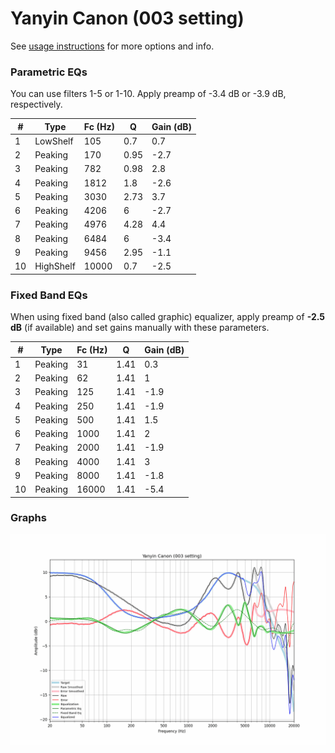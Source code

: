# Yanyin Canon (003 setting)
See [usage instructions](https://github.com/jaakkopasanen/AutoEq#usage) for more options and info.

### Parametric EQs
You can use filters 1-5 or 1-10. Apply preamp of -3.4 dB or -3.9 dB, respectively.

|   # | Type      |   Fc (Hz) |    Q |   Gain (dB) |
|-----|-----------|-----------|------|-------------|
|   1 | LowShelf  |       105 | 0.7  |         0.7 |
|   2 | Peaking   |       170 | 0.95 |        -2.7 |
|   3 | Peaking   |       782 | 0.98 |         2.8 |
|   4 | Peaking   |      1812 | 1.8  |        -2.6 |
|   5 | Peaking   |      3030 | 2.73 |         3.7 |
|   6 | Peaking   |      4206 | 6    |        -2.7 |
|   7 | Peaking   |      4976 | 4.28 |         4.4 |
|   8 | Peaking   |      6484 | 6    |        -3.4 |
|   9 | Peaking   |      9456 | 2.95 |        -1.1 |
|  10 | HighShelf |     10000 | 0.7  |        -2.5 |

### Fixed Band EQs
When using fixed band (also called graphic) equalizer, apply preamp of **-2.5 dB** (if available) and set gains manually with these parameters.

|   # | Type    |   Fc (Hz) |    Q |   Gain (dB) |
|-----|---------|-----------|------|-------------|
|   1 | Peaking |        31 | 1.41 |         0.3 |
|   2 | Peaking |        62 | 1.41 |         1   |
|   3 | Peaking |       125 | 1.41 |        -1.9 |
|   4 | Peaking |       250 | 1.41 |        -1.9 |
|   5 | Peaking |       500 | 1.41 |         1.5 |
|   6 | Peaking |      1000 | 1.41 |         2   |
|   7 | Peaking |      2000 | 1.41 |        -1.9 |
|   8 | Peaking |      4000 | 1.41 |         3   |
|   9 | Peaking |      8000 | 1.41 |        -1.8 |
|  10 | Peaking |     16000 | 1.41 |        -5.4 |

### Graphs
![](./Yanyin%20Canon%20(003%20setting).png)
